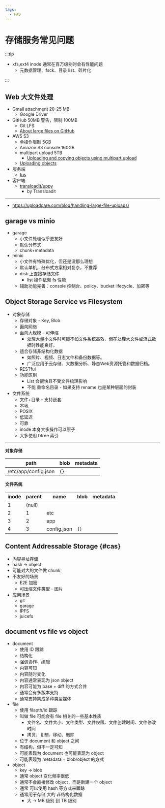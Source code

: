 ```yaml
---
tags:
  - FAQ
---
```


# 存储服务常见问题

:::tip

- xfs,ext4 inode 通常在百万级别时会有性能问题
  - 元数据管理、fsck、目录 list、碎片化

:::

## Web 大文件处理

- Gmail attachment 20-25 MB
  - Google Driver
- GitHub 50MB 警告，限制 100MB
  - Git LFS
  - [About large files on GitHub](https://docs.github.com/en/repositories/working-with-files/managing-large-files/about-large-files-on-github)
- AWS S3
  - 单操作限制 5GB
  - Amazon S3 console 160GB
  - multipart upload 5TB
    - [Uploading and copying objects using multipart upload](https://docs.aws.amazon.com/AmazonS3/latest/userguide/mpuoverview.html)
  - [Uploading objects](https://docs.aws.amazon.com/AmazonS3/latest/userguide/upload-objects.html)
- 服务端
  - [tus](./tus.md)
- 客户端
  - [transloadit/uppy](https://github.com/transloadit/uppy)
    - by Transloadit

---

- https://uploadcare.com/blog/handling-large-file-uploads/

## garage vs minio

- garage
  - 小文件处理似乎更友好
  - 默认分布式
  - chunk+metadata
- minio
  - 小文件有特殊优化，但还是没那么理想
  - 默认单机，分布式方案相对复杂，不推荐
  - disk 上直接存储文件
    - list 操作依赖 fs 性能
  - 辅助功能完善：console 控制台、policy、bucket lifecycle、加密等

## Object Storage Service vs Filesystem

- 对象存储
  - 存储对象 - Key, Blob
  - 面向网络
  - 面向大规模 - 可伸缩
    - 处理大量小文件时可能不如文件系统高效，但在处理大文件或流式数据时性能良好。
  - 适合存储非结构化数据
    - 如照片、视频、日志文件和备份数据等。
    - 广泛应用于云存储、大数据分析、静态Web资源托管和数据归档。
  - RESTful
  - 功能区别
    - List 会很快且不受文件梳理影响
    - 不能 重命名目录 - 如果支持 rename 也是某种层面的封装
- 文件系统
  - 文件+目录 - 支持嵌套
  - 本地
  - POSIX
  - 低延迟
  - 可靠
  - inode 本身大多操作可以原子
  - 大多使用 btree 索引

---

**对象存储**

| path                 | blob | metadata |
| -------------------- | ---- | -------- |
| /etc/app/config.json | `{}` |

**文件系统**

| inode | parent | name        | blob | metadata |
| ----- | ------ | ----------- | ---- | -------- |
| 1     | (null) |             |
| 2     | 1      | etc         |      |          |
| 3     | 2      | app         |      |          |
| 4     | 3      | config.json | `{}` |          |

## Content Addressable Storage {#cas}

- 内容寻址存储
- hash -> object
- 可能对大的文件做 chunk
- 不友好的场景
  - E2E 加密
  - 可压缩文件类型 - 图片
- 应用场景
  - git
  - garage
  - IPFS
  - juicefs

## document vs file vs object

- document
  - 使用 ID 跟踪
  - 结构化
  - 强调协作、编辑
  - 内容可知
  - 内容随时变化
  - 内容通常表现为 json object
  - 内容可能为 base + diff 的方式合并
  - 通常会有多版本支持
  - 通常支持集成多种类型媒体
- file
  - 使用 filapth/id 跟踪
  - 叫做 file 可能会有 file 相关的一些基本性质
    - 文件名、文件大小、文件类型、文件权限、文件创建时间、文件修改时间
    - 拷贝、复制、移动、删除
  - 位于 document 和 object 之间
  - 有结构，但不一定可知
  - 可能表现为 document 也可能表现为 object
  - 可能表现为 metadata + blob/object 的方式
- object
  - key -> blob
  - 通常 object 变化频率很低
  - 通常不会直接修改 object，而是新建一个 object
  - 通常 可以使用 hash 等方式来跟踪
  - 通常用于存储 大的 非结构化数据
    - 大 -> MB 级别 到 TB 级别
